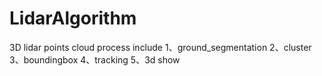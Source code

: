 # LidarAlgorithm
3D lidar points cloud process
include
1、ground_segmentation
2、cluster
3、boundingbox
4、tracking
5、3d show
